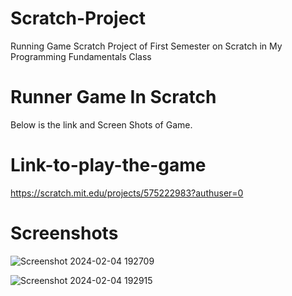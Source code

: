 # Scratch-Project
Running Game Scratch Project of First Semester on Scratch in My Programming Fundamentals Class
<br>
# Runner Game In Scratch
Below is the link and Screen Shots of Game.
<br>
# Link-to-play-the-game
https://scratch.mit.edu/projects/575222983?authuser=0
<br>
# Screenshots

![Screenshot 2024-02-04 192709](https://github.com/SidrahMalik/Scratch-Projects/assets/158201665/1e1ff8e6-fdf8-4ff7-b42b-0231dffd54e6)



![Screenshot 2024-02-04 192915](https://github.com/SidrahMalik/Scratch-Projects/assets/158201665/170bf969-bdf2-4bc7-8964-5caf24ea58c7)
